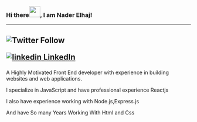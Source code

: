 

### Hi there<img src="https://raw.githubusercontent.com/MartinHeinz/MartinHeinz/master/wave.gif" width="30px">, I am Nader Elhaj!
---
<img alt="Twitter Follow" src="https://img.shields.io/twitter/follow/Naderelhaj3gma1?label=Follow%20Me&style=social"><p><a href="https://www.linkedin.com/in/nader-elhaj-48b253156/" rel="nofollow noreferrer"><img src="https://i.stack.imgur.com/gVE0j.png" alt="linkedin"> LinkedIn</a> &nbsp; 
---
A Highly Motivated  Front End developer with  experience  in building websites and web applications.
  
I specialize in JavaScript and have professional experience Reactjs

I also have experience working with Node.js,Express.js 

And have So many Years Working With Html and Css



</p>
<!--
**NaderElhaj/NaderElhaj** is a ✨ _special_ ✨ repository because its `README.md` (this file) appears on your GitHub profile.

Here are some ideas to get you started:

- 🔭 I’m currently working on ...
- 🌱 I’m currently learning ...
- 👯 I’m looking to collaborate on ...
- 🤔 I’m looking for help with ...
- 💬 Ask me about ...
- 📫 How to reach me: ...
- 😄 Pronouns: ...
- ⚡ Fun fact: ...
-->
